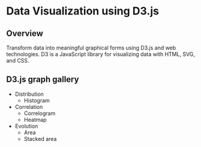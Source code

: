 # Data Visualization using D3.js

## Overview

Transform data into meaningful graphical forms using D3.js and web technologies. D3 is a JavaScript library for visualizing data with HTML, SVG, and CSS. 

## D3.js graph gallery

- Distribution
  - Histogram
- Correlation
  - Correlogram
  - Heatmap   
- Evolution
  - Area
  - Stacked area 
